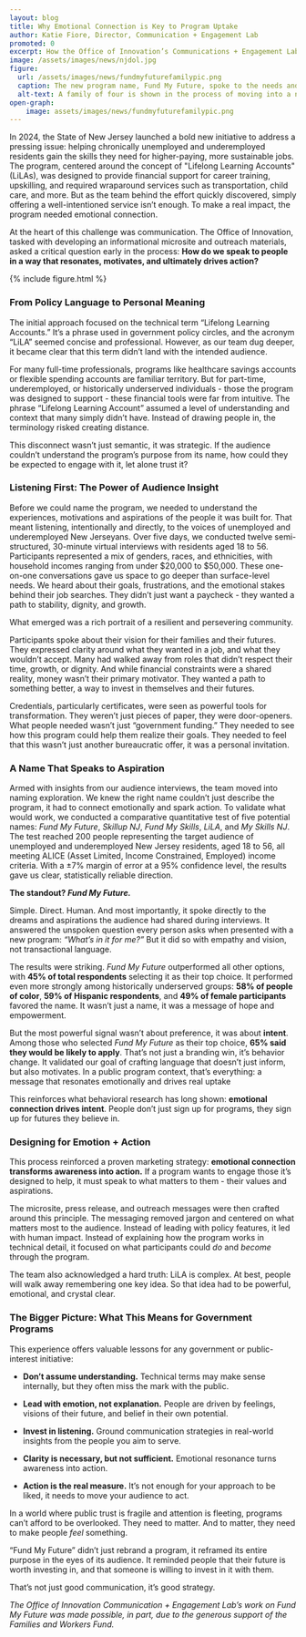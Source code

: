 ```yaml
---
layout: blog
title: Why Emotional Connection is Key to Program Uptake
author: Katie Fiore, Director, Communication + Engagement Lab
promoted: 0
excerpt: How the Office of Innovation’s Communications + Engagement Lab transformed the communication of an upskilling program into a promise for a better future.
image: /assets/images/news/njdol.jpg
figure:
  url: /assets/images/news/fundmyfuturefamilypic.png
  caption: The new program name, Fund My Future, spoke to the needs and aspirations of New Jersey families.
  alt-text: A family of four is shown in the process of moving into a new home. 
open-graph:
    image: assets/images/news/fundmyfuturefamilypic.png
---
```

In 2024, the State of New Jersey launched a bold new initiative to address a pressing issue: helping chronically unemployed and underemployed residents gain the skills they need for higher-paying, more sustainable jobs. The program, centered around the concept of "Lifelong Learning Accounts" (LiLAs), was designed to provide financial support for career training, upskilling, and required wraparound services such as transportation, child care, and more. But as the team behind the effort quickly discovered, simply offering a well-intentioned service isn’t enough. To make a real impact, the program needed emotional connection.

At the heart of this challenge was communication. The Office of Innovation, tasked with developing an informational microsite and outreach materials, asked a critical question early in the process: **How do we speak to people in a way that resonates, motivates, and ultimately drives action?**

{% include figure.html %}

### **From Policy Language to Personal Meaning**

The initial approach focused on the technical term “Lifelong Learning Accounts.” It’s a phrase used in government policy circles, and the acronym “LiLA” seemed concise and professional. However, as our team dug deeper, it became clear that this term didn’t land with the intended audience.

For many full-time professionals, programs like healthcare savings accounts or flexible spending accounts are familiar territory. But for part-time, underemployed, or historically underserved individuals \- those the program was designed to support \- these financial tools were far from intuitive. The phrase “Lifelong Learning Account” assumed a level of understanding and context that many simply didn’t have. Instead of drawing people in, the terminology risked creating distance.

This disconnect wasn’t just semantic, it was strategic. If the audience couldn’t understand the program’s purpose from its name, how could they be expected to engage with it, let alone trust it?

### **Listening First: The Power of Audience Insight**

Before we could name the program, we needed to understand the experiences, motivations and aspirations of the people it was built for. That meant listening, intentionally and directly, to the voices of unemployed and underemployed New Jerseyans. Over five days, we conducted twelve semi-structured, 30-minute virtual interviews with residents aged 18 to 56\. Participants represented a mix of genders, races, and ethnicities, with household incomes ranging from under $20,000 to $50,000. These one-on-one conversations gave us space to go deeper than surface-level needs. We heard about their goals, frustrations, and the emotional stakes behind their job searches. They didn’t just want a paycheck \- they wanted a path to stability, dignity, and growth.

What emerged was a rich portrait of a resilient and persevering community.

Participants spoke about their vision for their families and their futures. They expressed clarity around what they wanted in a job, and what they wouldn’t accept. Many had walked away from roles that didn’t respect their time, growth, or dignity. And while financial constraints were a shared reality, money wasn’t their primary motivator. They wanted a path to something better, a way to invest in themselves and their futures.

Credentials, particularly certificates, were seen as powerful tools for transformation. They weren’t just pieces of paper, they were door-openers. What people needed wasn’t just “government funding.” They needed to see how this program could help them realize their goals. They needed to feel that this wasn’t just another bureaucratic offer, it was a personal invitation.

### **A Name That Speaks to Aspiration**

Armed with insights from our audience interviews, the team moved into naming exploration. We knew the right name couldn’t just describe the program, it had to connect emotionally and spark action. To validate what would work, we conducted a comparative quantitative test of five potential names: *Fund My Future*, *Skillup NJ*, *Fund My Skills*, *LiLA*, and *My Skills NJ*. The test reached 200 people representing the target audience of unemployed and underemployed New Jersey residents, aged 18 to 56, all meeting ALICE (Asset Limited, Income Constrained, Employed) income criteria. With a ±7% margin of error at a 95% confidence level, the results gave us clear, statistically reliable direction.

**The standout? *Fund My Future.***

Simple. Direct. Human. And most importantly, it spoke directly to the dreams and aspirations the audience had shared during interviews. It answered the unspoken question every person asks when presented with a new program: *“What’s in it for me?”* But it did so with empathy and vision, not transactional language.

The results were striking. *Fund My Future* outperformed all other options, with **45% of total respondents** selecting it as their top choice. It performed even more strongly among historically underserved groups: **58% of people of color**, **59% of Hispanic respondents**, and **49% of female participants** favored the name. It wasn’t just a name, it was a message of hope and empowerment.

But the most powerful signal wasn’t about preference, it was about **intent**. Among those who selected *Fund My Future* as their top choice, **65% said they would be likely to apply**. That’s not just a branding win, it’s behavior change. It validated our goal of crafting language that doesn’t just inform, but also motivates. In a public program context, that’s everything: a message that resonates emotionally and drives real uptake

This reinforces what behavioral research has long shown: **emotional connection drives intent**. People don’t just sign up for programs, they sign up for futures they believe in.

### **Designing for Emotion \+ Action** 

This process reinforced a proven marketing strategy: **emotional connection transforms awareness into action.** If a program wants to engage those it’s designed to help, it must speak to what matters to them \- their values and aspirations.

The microsite, press release, and outreach messages were then crafted around this principle. The messaging removed jargon and centered on what matters most to the audience. Instead of leading with policy features, it led with human impact. Instead of explaining how the program works in technical detail, it focused on what participants could *do* and *become* through the program. 

The team also acknowledged a hard truth: LiLA is complex. At best, people will walk away remembering one key idea. So that idea had to be powerful, emotional, and crystal clear.

### **The Bigger Picture: What This Means for Government Programs**

This experience offers valuable lessons for any government or public-interest initiative:

* **Don’t assume understanding.** Technical terms may make sense internally, but they often miss the mark with the public.

* **Lead with emotion, not explanation.** People are driven by feelings, visions of their future, and belief in their own potential.

* **Invest in listening.** Ground communication strategies in real-world insights from the people you aim to serve.

* **Clarity is necessary, but not sufficient.** Emotional resonance turns awareness into action.

* **Action is the real measure.** It’s not enough for your approach to be liked, it needs to move your audience to act.

In a world where public trust is fragile and attention is fleeting, programs can’t afford to be overlooked. They need to matter. And to matter, they need to make people *feel* something.

“Fund My Future” didn’t just rebrand a program, it reframed its entire purpose in the eyes of its audience. It reminded people that their future is worth investing in, and that someone is willing to invest in it with them.

That’s not just good communication, it’s good strategy.

*The Office of Innovation Communication \+ Engagement Lab’s work on Fund My Future was made possible, in part, due to the generous support of the Families and Workers Fund.* 
